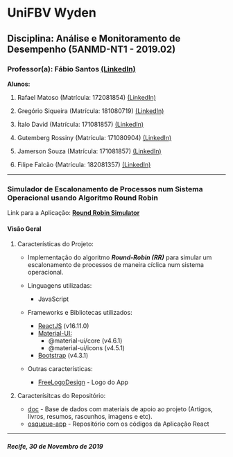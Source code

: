 # UniFBV Wyden

## Disciplina: Análise e Monitoramento de Desempenho (5ANMD-NT1 - 2019.02)

### **Professor(a):** Fábio Santos [(LinkedIn)](https://www.linkedin.com/in/f%C3%A1bio-santos-5a406831/)

**Alunos:**</br>

1. Rafael Matoso (Matrícula: 172081854) [(LinkedIn)](https://www.linkedin.com/in/rafaelmatosope/)</br>

1. Gregório Siqueira (Matrícula: 181080719) [(LinkedIn)](https://www.linkedin.com/in/gregório-siqueira-0ba10993/)</br>

1. Ítalo David (Matrícula: 171081857) [(LinkedIn)](https://www.linkedin.com/in/italo-david-199038167/)</br>

1. Gutemberg Rossiny (Matrícula: 171080904) [(LinkedIn)](https://www.linkedin.com/in/gutemberg-rossiny-13a21b13a)</br>

1. Jamerson Souza (Matrícula: 171081857) [(LinkedIn)](https://www.linkedin.com/in/jamerson-souza-16bb9a15a)</br>

1. Filipe Falcão (Matrícula: 182081357) [(LinkedIn)](https://www.linkedin.com/in/filipe-falcão-067b063a)</br>

---

### Simulador de Escalonamento de Processos num Sistema Operacional usando Algoritmo Round Robin

Link para a Aplicação: **[Round Robin Simulator](https://analisemo.herokuapp.com/)**

#### Visão Geral

1. Características do Projeto:

   - Implementação do algoritmo **_Round-Robin (RR)_** para simular um escalonamento de processos de maneira cíclica num sistema operacional.

   - Linguagens utilizadas:</br>

     - JavaScript

   - Frameworks e Bibliotecas utilizados:</br>

     - [ReactJS](https://pt-br.reactjs.org/) (v16.11.0)
     - [Material-UI:](https://material-ui.com/pt/)
       - @material-ui/core (v4.6.1)
       - @material-ui/icons (v4.5.1)
     - [Bootstrap](https://getbootstrap.com/) (v4.3.1)

   - Outras características:</br>

     - [FreeLogoDesign](https://pt.freelogodesign.org/) - Logo do App

2. Caracterísitcas do Repositório:

   - [doc](https://github.com/rafamatoso/osqueue-unifbv/tree/master/doc) - Base de dados com materiais de apoio ao projeto (Artigos, livros, resumos, rascunhos, imagens e etc).</br>
   - [osqueue-app](https://github.com/rafamatoso/osqueue-unifbv/tree/master/osqueue-app) - Repositório com os códigos da Aplicação React</br>

---

##### Recife, 30 de Novembro de 2019
